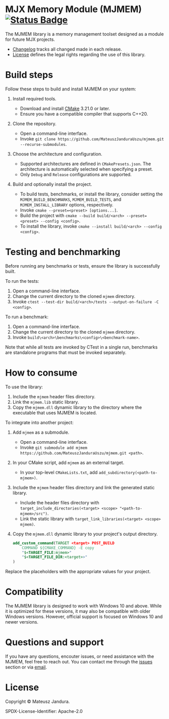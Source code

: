 # MJX Memory Module (MJMEM) [![Status Badge][status-badge-image]][status-badge-link]

The MJMEM library is a memory management toolset designed as a module for future MJX projects.

- [Changelog][] tracks all changed made in each release.
- [License][] defines the legal rights regarding the use of this library.

# Build steps

Follow these steps to build and install MJMEM on your system:

1. Install required tools.

    - Download and install [CMake][] 3.21.0 or later.
    - Ensure you have a compatible compiler that supports C++20.

2. Clone the repository.

    - Open a command-line interface.
    - Invoke `git clone https://github.com/MateuszJanduraUszu/mjmem.git --recurse-submodules`.

3. Choose the architecture and configuration.

    - Supported architectures are defined in `CMakePresets.json`. The architecture is automatically selected when specifying a preset.
    - Only `Debug` and `Release` configurations are supported.

4. Build and optionally install the project.

    - To build tests, benchmarks, or install the library, consider setting the `MJMEM_BUILD_BENCHMARKS`, `MJMEM_BUILD_TESTS`, and `MJMEM_INSTALL_LIBRARY` options, respectively.
    - Invoke `cmake --preset=<preset> [options...]`.
    - Build the project with `cmake --build build/<arch> --preset=<preset> --config <config>`.
    - To install the library, invoke `cmake --install build/<arch> --config <config>`.

# Testing and benchmarking

Before running any benchmarks or tests, ensure the library is successfully built.

To run the tests:

1. Open a command-line interface.
2. Change the current directory to the cloned `mjmem` directory.
3. Invoke `ctest --test-dir build/<arch>/tests --output-on-failure -C <config>`.

To run a benchmark:

1. Open a command-line interface.
2. Change the current directory to the cloned `mjmem` directory.
3. Invoke `build\<arch>\benchmarks\<config>\<benchmark-name>`.

Note that while all tests are invoked by CTest in a single run, benchmarks are standalone programs that must be invoked separately.

# How to consume

To use the library:

1. Include the `mjmem` header files directory.
2. Link the `mjmem.lib` static library.
3. Copy the `mjmem.dll` dynamic library to the directory where the executable that uses MJMEM is located.

To integrate into another project:

1. Add `mjmem` as a submodule.

    - Open a command-line interface.
    - Invoke `git submodule add mjmem https://github.com/MateuszJanduraUszu/mjmem.git <path>`.

2. In your CMake script, add `mjmem` as an external target.

    - In your top-level `CMakeLists.txt`, add `add_subdirectory(<path-to-mjmem>)`.

3. Include the `mjmem` header files directory and link the generated static library.

    - Include the header files directory with `target_include_directories(<target> <scope> "<path-to-mjmem>/src")`.
    - Link the static library with `target_link_libraries(<target> <scope> mjmem)`.

4. Copy the `mjmem.dll` dynamic library to your project's output directory.

    ```cmake
    add_custom_command(TARGET <target> POST_BUILD
        COMMAND ${CMAKE_COMMAND} -E copy
        "$<TARGET_FILE:mjmem>"
        "$<TARGET_FILE_DIR:<target>>"
    )
    ```

Replace the placeholders with the appropriate values for your project.

# Compatibility

The MJMEM library is designed to work with Windows 10 and above. While it is optimized for these versions, it may also be compatible with older Windows versions. However, official support is focused on Windows 10 and newer versions.

# Questions and support

If you have any questions, encouter issues, or need assistance with the MJMEM, feel free to reach out. You can contact me through the 
[issues][] section or via [email][].

# License

Copyright © Mateusz Jandura.

SPDX-License-Identifier: Apache-2.0

[status-badge-image]: https://github.com/MateuszJanduraUszu/mjmem/actions/workflows/build-and-test.yml/badge.svg
[status-badge-link]: https://github.com/MateuszJanduraUszu/mjmem/actions/workflows/build-and-test.yml
[Changelog]: CHANGELOG.md
[License]: LICENSE
[CMake]: https://cmake.org/download
[issues]: https://github.com/MateuszJanduraUszu/mjmem/issues
[email]: mailto:mjandura03@gmail.com